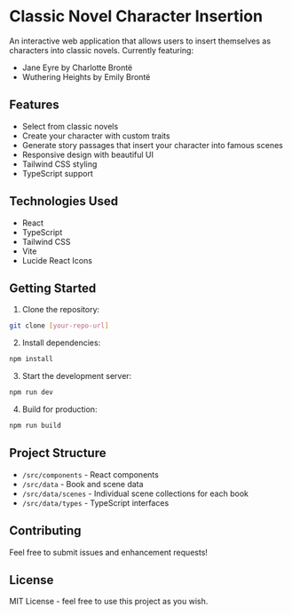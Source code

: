 # Classic Novel Character Insertion

An interactive web application that allows users to insert themselves as characters into classic novels. Currently featuring:
- Jane Eyre by Charlotte Brontë
- Wuthering Heights by Emily Brontë

## Features

- Select from classic novels
- Create your character with custom traits
- Generate story passages that insert your character into famous scenes
- Responsive design with beautiful UI
- Tailwind CSS styling
- TypeScript support

## Technologies Used

- React
- TypeScript
- Tailwind CSS
- Vite
- Lucide React Icons

## Getting Started

1. Clone the repository:
```bash
git clone [your-repo-url]
```

2. Install dependencies:
```bash
npm install
```

3. Start the development server:
```bash
npm run dev
```

4. Build for production:
```bash
npm run build
```

## Project Structure

- `/src/components` - React components
- `/src/data` - Book and scene data
- `/src/data/scenes` - Individual scene collections for each book
- `/src/data/types` - TypeScript interfaces

## Contributing

Feel free to submit issues and enhancement requests!

## License

MIT License - feel free to use this project as you wish.
